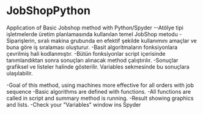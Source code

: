 # JobShopPython
Application of Basic Jobshop method with Python/Spyder
--Atölye tipi işletmelerde üretim planlamasında kullanılan temel JobShop metodu
-Siparişlerin, sıralı makina grubunda en efektif şekilde kullanımını amaçlar ve buna göre iş sıralaması oluşturur. 
-Basit algoritmaların fonksiyonlara çevrilmiş hali kodlanmıştır.
-Bütün fonksiyonlar script içerisinde tanımlandıktan sonra sonuçları alınacak method çalıştırılır.
-Sonuçlar grafiksel ve listeler halinde gösterilir. Variables sekmesinde bu sonuçlara ulaşılabilir.

-Goal of this method, using machines more effective for all orders with job sequence
-Basic algorithms are defined with functions.
-All functions are called in script and summary method is running.
-Result showing graphics and lists.
-Check your "Variables" window ins Spyder
